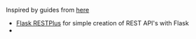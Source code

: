 Inspired by guides from [here](https://github.com/ahkarami/Deep-Learning-in-Production#deploy-tensorflow-models-in-production)

- [Flask RESTPlus](https://flask-restplus.readthedocs.io/en/stable/) for simple creation of REST API's with Flask
- 